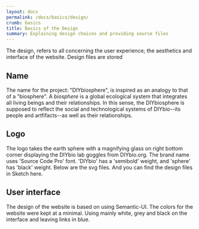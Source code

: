 ```yaml
---
layout: docs
permalink: /docs/basics/design/
crumb: basics
title: Basics of the Design
summary: Explaining design choices and providing source files
---
```



The design, refers to all concerning the user experience; the aesthetics and interface of the website. Design files are stored

## Name
The name for the project: "DIYbiosphere", is inspired as an analogy to that of a "biosphere". A _biosphere_  is a global ecological system that integrates all living beings and their relationships. In this sense, the DIYbiosphere is supposed to reflect the social and technological systems of DIYbio--its people and artfifacts--as well as their relationships.

## Logo
The logo takes the earth sphere with a magnifying glass on right bottom corner displaying the DIYbio lab goggles from DIYbio.org.
The brand name uses 'Source Code Pro' font. 'DIYbio' has a 'semibold' weight, and 'sphere' has 'black' weight. Below are the svg files. And you can find the design files in Sketch here.

## User interface
The design of the website is based on using Semantic-UI. The colors for the website were kept at a minimal. Using mainly white, grey and black on the interface and leaving links in blue.
